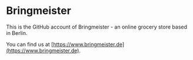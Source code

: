 Bringmeister
============

This is the GitHub account of Bringmeister - an online grocery store based in Berlin.

You can find us at [https://www.bringmeister.de](https://www.bringmeister.de).

